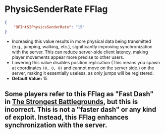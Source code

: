 # PhysicSenderRate FFlag
```json
{
    "DFIntS2PhysicsSenderRate": "15"
}
```
-  Increasing this value results in more physical data being transmitted (e.g., jumping, walking, etc.), significantly improving synchronization with the server. This can reduce server-side client latency, making player movements appear more precise to other users.  
- Lowering this value disables position replication (This means you spawn at coordinates `(0, 0, 0)` and cannot move on the server side.) on the server, making it essentially useless, as only jumps will be registered.
- **Default Value:** 15  
## Some players refer to this FFlag as "Fast Dash" in [**The Strongest Battlegrounds**](https://www.roblox.com/games/10449761463/The-Strongest-Battlegrounds), but this is incorrect. This is not a "**faster dash**" or any kind of exploit. Instead, this FFlag enhances synchronization with the server. 
